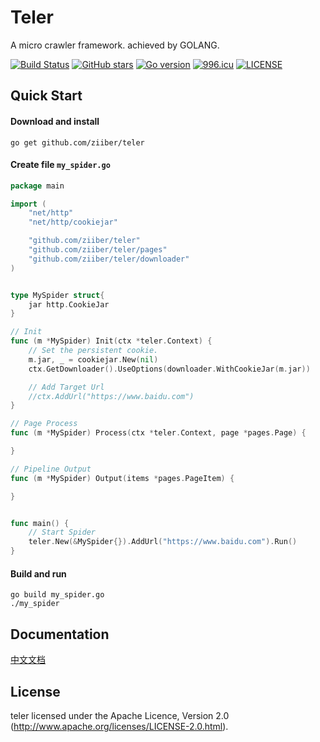 # Teler   

  A micro crawler framework. achieved by GOLANG.

[![Build Status](https://travis-ci.org/ziiber/teler.svg?branch=master)](https://travis-ci.org/ziiber/teler) [![GitHub stars](https://img.shields.io/github/stars/ziiber/teler.svg)](https://github.com/ziiber/teler/stargazers) [![Go version](https://img.shields.io/badge/Go-%3E1.7-brightgreen.svg)](https://github.com/ziiber/teler)
[![996.icu](https://img.shields.io/badge/link-996.icu-red.svg)](https://996.icu)
[![LICENSE](https://img.shields.io/badge/license-NPL%20(The%20996%20Prohibited%20License)-blue.svg)](https://github.com/996icu/996.ICU/blob/master/LICENSE)

## Quick Start

#### Download and install

    go get github.com/ziiber/teler
    
#### Create file `my_spider.go`
```go
package main

import (
	"net/http"
	"net/http/cookiejar"

	"github.com/ziiber/teler"
	"github.com/ziiber/teler/pages"
	"github.com/ziiber/teler/downloader"
)


type MySpider struct{
	jar http.CookieJar
}

// Init
func (m *MySpider) Init(ctx *teler.Context) {
	// Set the persistent cookie.
	m.jar, _ = cookiejar.New(nil)
	ctx.GetDownloader().UseOptions(downloader.WithCookieJar(m.jar))

	// Add Target Url
	//ctx.AddUrl("https://www.baidu.com")
}

// Page Process
func (m *MySpider) Process(ctx *teler.Context, page *pages.Page) {

}

// Pipeline Output
func (m *MySpider) Output(items *pages.PageItem) {

}


func main() {
	// Start Spider
	teler.New(&MySpider{}).AddUrl("https://www.baidu.com").Run()
}

```

#### Build and run

    go build my_spider.go
    ./my_spider
    
## Documentation
[中文文档](https://github.com/ziiber/teler/wiki/%E6%A1%86%E6%9E%B6%E7%AE%80%E4%BB%8B)
    
## License

teler licensed under the Apache Licence, Version 2.0
(http://www.apache.org/licenses/LICENSE-2.0.html).
